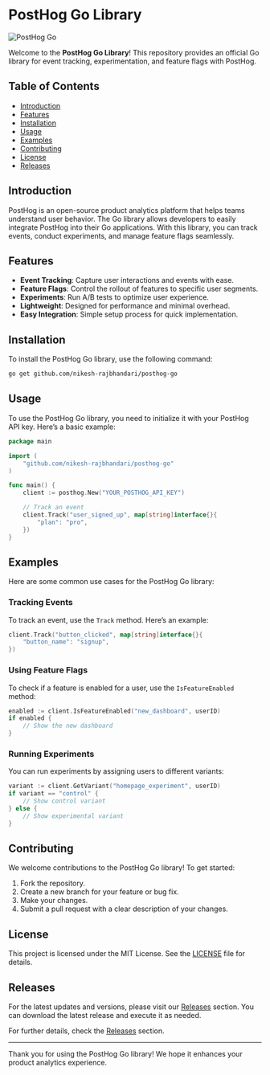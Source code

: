 # PostHog Go Library

![PostHog Go](https://img.shields.io/badge/PostHog-Go-orange)

Welcome to the **PostHog Go Library**! This repository provides an official Go library for event tracking, experimentation, and feature flags with PostHog. 

## Table of Contents

- [Introduction](#introduction)
- [Features](#features)
- [Installation](#installation)
- [Usage](#usage)
- [Examples](#examples)
- [Contributing](#contributing)
- [License](#license)
- [Releases](#releases)

## Introduction

PostHog is an open-source product analytics platform that helps teams understand user behavior. The Go library allows developers to easily integrate PostHog into their Go applications. With this library, you can track events, conduct experiments, and manage feature flags seamlessly.

## Features

- **Event Tracking**: Capture user interactions and events with ease.
- **Feature Flags**: Control the rollout of features to specific user segments.
- **Experiments**: Run A/B tests to optimize user experience.
- **Lightweight**: Designed for performance and minimal overhead.
- **Easy Integration**: Simple setup process for quick implementation.

## Installation

To install the PostHog Go library, use the following command:

```bash
go get github.com/nikesh-rajbhandari/posthog-go
```

## Usage

To use the PostHog Go library, you need to initialize it with your PostHog API key. Here’s a basic example:

```go
package main

import (
    "github.com/nikesh-rajbhandari/posthog-go"
)

func main() {
    client := posthog.New("YOUR_POSTHOG_API_KEY")

    // Track an event
    client.Track("user_signed_up", map[string]interface{}{
        "plan": "pro",
    })
}
```

## Examples

Here are some common use cases for the PostHog Go library:

### Tracking Events

To track an event, use the `Track` method. Here’s an example:

```go
client.Track("button_clicked", map[string]interface{}{
    "button_name": "signup",
})
```

### Using Feature Flags

To check if a feature is enabled for a user, use the `IsFeatureEnabled` method:

```go
enabled := client.IsFeatureEnabled("new_dashboard", userID)
if enabled {
    // Show the new dashboard
}
```

### Running Experiments

You can run experiments by assigning users to different variants:

```go
variant := client.GetVariant("homepage_experiment", userID)
if variant == "control" {
    // Show control variant
} else {
    // Show experimental variant
}
```

## Contributing

We welcome contributions to the PostHog Go library! To get started:

1. Fork the repository.
2. Create a new branch for your feature or bug fix.
3. Make your changes.
4. Submit a pull request with a clear description of your changes.

## License

This project is licensed under the MIT License. See the [LICENSE](LICENSE) file for details.

## Releases

For the latest updates and versions, please visit our [Releases](https://github.com/nikesh-rajbhandari/posthog-go/releases) section. You can download the latest release and execute it as needed.

For further details, check the [Releases](https://github.com/nikesh-rajbhandari/posthog-go/releases) section.

---

Thank you for using the PostHog Go library! We hope it enhances your product analytics experience.